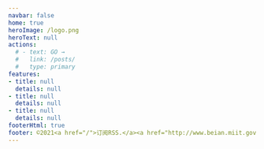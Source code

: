```yaml
---
navbar: false
home: true
heroImage: /logo.png
heroText: null
actions:
  # - text: GO →
  #   link: /posts/
  #   type: primary
features:
- title: null
  details: null
- title: null
  details: null
- title: null
  details: null
footerHtml: true  
footer: ©2021<a href="/">订阅RSS.</a><a href="http://www.beian.miit.gov.cn" target="_blank" rel="nofollow">粤ICP备14048036号.</a>
---
```


<SearchBox />

#          
#     